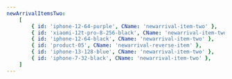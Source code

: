 ```yaml
---
newArrivalItemsTwo:
    [
        { id: 'iphone-12-64-purple', CName: 'newarrival-item-two' },
        { id: 'xiaomi-12t-pro-8-256-black', CName: 'newarrival-item-two' },
        { id: 'iphone-12-64-black', CName: 'newarrival-item-two' },
        { id: 'product-05', CName: 'newarrival-reverse-item' },
        { id: 'iphone-13-128-blue', CName: 'newarrival-item-two' },
        { id: 'iphone-7-32-black', CName: 'newarrival-item-two' },
    ]
---
```

